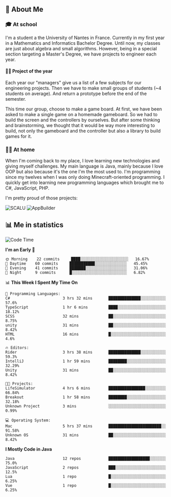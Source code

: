 ## 👀 About Me

### 🎓 At school

I'm a student a the University of Nantes in France. Currently in my first year in a Mathematics and Informatics Bachelor Degree. Until now, my classes are just about algebra and small algorithms. However, being in a special section targeting a Master's Degree, we have projects to engineer each year. 

#### 🔧🔬 Project of the year

Each year our "managers" give us a list of a few subjects for our engineering projects. Then we have to make small groups of students (~4 students on average). And return a prototype before the end of the semester.

This time our group, choose to make a game board. At first, we have been asked to make a single game on a homemade gameboard. So we had to build the screen and the controllers by ourselves. 
But after some thinking and brainstorming, we thought that it would be way more interesting to build, not only the gameboard and the controller but also a library to build games for it.

### 👨‍💻 At home

When I'm coming back to my place, I love learning new technologies and giving myself challenges. My main language is Java, mainly because I love OOP but also because it's the one I'm the most used to. I'm programming since my twelves when I was only doing Minecraft-oriented programming.  I quickly get into learning new programming languages which brought me to C#, JavaScript, PHP. 

I'm pretty proud of those projects:

![SCALU](https://github-readme-stats.vercel.app/api/pin?username=renardfute&repo=SCALU)
![AppBuilder](https://github-readme-stats.vercel.app/api/pin?username=pulsedev2&repo=AppBuilder)

## 📊 Me in statistics
<!--START_SECTION:waka-->
![Code Time](http://img.shields.io/badge/Code%20Time-8%20hrs%2030%20mins-blue)

**I'm an Early 🐤** 

```text
🌞 Morning    22 commits     ████░░░░░░░░░░░░░░░░░░░░░   16.67% 
🌆 Daytime    60 commits     ███████████░░░░░░░░░░░░░░   45.45% 
🌃 Evening    41 commits     ███████░░░░░░░░░░░░░░░░░░   31.06% 
🌙 Night      9 commits      █░░░░░░░░░░░░░░░░░░░░░░░░   6.82%

```


📊 **This Week I Spent My Time On** 

```text
💬 Programming Languages: 
C#                       3 hrs 32 mins       ██████████████░░░░░░░░░░░   57.6% 
TypeScript               1 hr 6 mins         ████░░░░░░░░░░░░░░░░░░░░░   18.12% 
SCSS                     32 mins             ██░░░░░░░░░░░░░░░░░░░░░░░   8.75% 
unity                    31 mins             ██░░░░░░░░░░░░░░░░░░░░░░░   8.42% 
HTML                     16 mins             █░░░░░░░░░░░░░░░░░░░░░░░░   4.6%

🔥 Editors: 
Rider                    3 hrs 38 mins       ██████████████░░░░░░░░░░░   59.3% 
IntelliJ                 1 hr 59 mins        ████████░░░░░░░░░░░░░░░░░   32.29% 
Unity                    31 mins             ██░░░░░░░░░░░░░░░░░░░░░░░   8.42%

🐱‍💻 Projects: 
LifeSimulator            4 hrs 6 mins        ████████████████░░░░░░░░░   66.84% 
Breakout                 1 hr 58 mins        ████████░░░░░░░░░░░░░░░░░   32.18% 
Unknown Project          3 mins              ░░░░░░░░░░░░░░░░░░░░░░░░░   0.99%

💻 Operating System: 
Mac                      5 hrs 37 mins       ███████████████████████░░   91.58% 
Unknown OS               31 mins             ██░░░░░░░░░░░░░░░░░░░░░░░   8.42%

```

**I Mostly Code in Java** 

```text
Java                     12 repos            ██████████████████░░░░░░░   75.0% 
JavaScript               2 repos             ███░░░░░░░░░░░░░░░░░░░░░░   12.5% 
Lua                      1 repo              █░░░░░░░░░░░░░░░░░░░░░░░░   6.25% 
Vue                      1 repo              █░░░░░░░░░░░░░░░░░░░░░░░░   6.25%

```



<!--END_SECTION:waka-->
